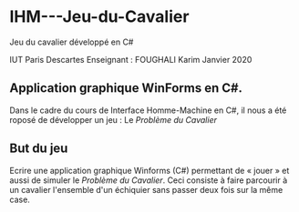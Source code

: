 # IHM---Jeu-du-Cavalier
Jeu du cavalier développé en C#


IUT Paris Descartes
Enseignant : FOUGHALI Karim 
Janvier 2020

## Application graphique WinForms en C#.

Dans le cadre du cours de Interface Homme-Machine en C#, il nous a été roposé de développer un jeu : Le *Problème du Cavalier*



## But du jeu

Ecrire une application graphique Winforms (C#) permettant de « jouer » et aussi de simuler le *Problème du Cavalier*. Ceci consiste à faire parcourir à un cavalier l'ensemble d'un échiquier sans passer deux fois sur la même case. 


